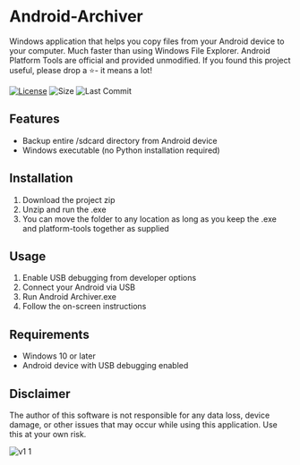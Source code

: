 # Android-Archiver
Windows application that helps you copy files from your Android device to your computer. Much faster than using Windows File Explorer. Android Platform Tools are official and provided unmodified. If you found this project useful, please drop a ⭐- it means a lot!

[![License](https://img.shields.io/github/license/mirbyte/Android-Archiver?color=34A853&maxAge=604800)](https://raw.githubusercontent.com/mirbyte/Android-Archiver/master/LICENSE)
![Size](https://img.shields.io/github/repo-size/mirbyte/Android-Archiver?label=size&color=34A853&maxAge=86400)
![Last Commit](https://img.shields.io/github/last-commit/mirbyte/Android-Archiver?color=34A853&label=repo+updated)

## Features
- Backup entire /sdcard directory from Android device
- Windows executable (no Python installation required)

## Installation
1. Download the project zip
2. Unzip and run the .exe
3. You can move the folder to any location as long as you keep the .exe and platform-tools together as supplied

## Usage
1. Enable USB debugging from developer options
2. Connect your Android via USB
3. Run Android Archiver.exe
4. Follow the on-screen instructions

## Requirements
- Windows 10 or later
- Android device with USB debugging enabled

## Disclaimer
The author of this software is not responsible for any data loss, device damage, or other issues that may occur while using this application. Use this at your own risk.




![v1 1](https://github.com/user-attachments/assets/50bcf297-c505-43f0-aff6-9bd810766ba0)




